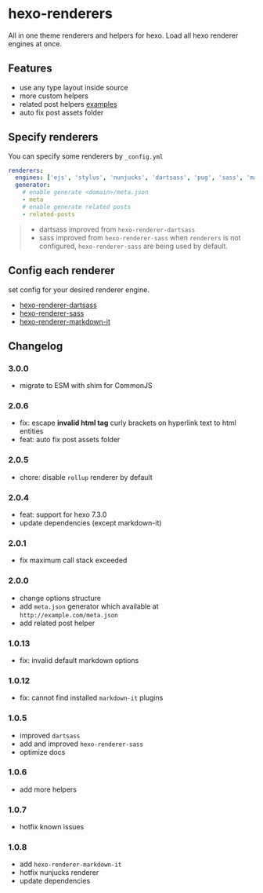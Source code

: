 # hexo-renderers
All in one theme renderers and helpers for hexo. Load all hexo renderer engines at once.

## Features
<!-- - use hexo helpers inside post (`full_url`, `url_for`, etc) -->
- use any type layout inside source
- more custom helpers
- related post helpers [examples](https://github.com/dimaslanjaka/site/tree/hexo-renderers/views)
- auto fix post assets folder

## Specify renderers
You can specify some renderers by `_config.yml`
```yaml
renderers:
  engines: ['ejs', 'stylus', 'nunjucks', 'dartsass', 'pug', 'sass', 'markdown-it', 'rollup']
  generator:
    # enable generate <domain>/meta.json
    - meta
    # enable generate related posts
    - related-posts
```

> - dartsass improved from `hexo-renderer-dartsass`
> - sass improved from `hexo-renderer-sass`
> when `renderers` is not configured, `hexo-renderer-sass` are being used by default.

## Config each renderer
set config for your desired renderer engine.
- [hexo-renderer-dartsass](https://github.com/KentarouTakeda/hexo-renderer-dartsass/blob/master/README.md)
- [hexo-renderer-sass](https://github.com/knksmith57/hexo-renderer-sass#_configyml)
- [hexo-renderer-markdown-it](https://github.com/hexojs/hexo-renderer-markdown-it/blob/master/README.md)

## Changelog

### 3.0.0
- migrate to ESM with shim for CommonJS

### 2.0.6
- fix: escape **invalid html tag** curly brackets on hyperlink text to html entities
- feat: auto fix post assets folder

### 2.0.5
- chore: disable `rollup` renderer by default

### 2.0.4
- feat: support for hexo 7.3.0
- update dependencies (except markdown-it)

### 2.0.1
- fix maximum call stack exceeded

### 2.0.0
- change options structure
- add `meta.json` generator which available at `http://example.com/meta.json`
- add related post helper

### 1.0.13
- fix: invalid default markdown options

### 1.0.12
- fix: cannot find installed `markdown-it` plugins

### 1.0.5
- improved `dartsass`
- add and improved `hexo-renderer-sass`
- optimize docs

### 1.0.6
- add more helpers

### 1.0.7
- hotfix known issues

### 1.0.8
- add `hexo-renderer-markdown-it`
- hotfix nunjucks renderer
- update dependencies
